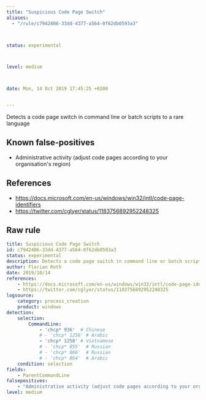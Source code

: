 ```yaml
---
title: "Suspicious Code Page Switch"
aliases:
  - "/rule/c7942406-33dd-4377-a564-0f62db0593a3"



status: experimental



level: medium



date: Mon, 14 Oct 2019 17:45:25 +0200


---
```


Detects a code page switch in command line or batch scripts to a rare language

<!--more-->


## Known false-positives

* Administrative activity (adjust code pages according to your organisation's region)



## References

* https://docs.microsoft.com/en-us/windows/win32/intl/code-page-identifiers
* https://twitter.com/cglyer/status/1183756892952248325


## Raw rule
```yaml
title: Suspicious Code Page Switch
id: c7942406-33dd-4377-a564-0f62db0593a3
status: experimental
description: Detects a code page switch in command line or batch scripts to a rare language
author: Florian Roth
date: 2019/10/14
references:
    - https://docs.microsoft.com/en-us/windows/win32/intl/code-page-identifiers
    - https://twitter.com/cglyer/status/1183756892952248325
logsource:
    category: process_creation
    product: windows
detection:
    selection:
        CommandLine: 
            - 'chcp* 936'  # Chinese
            # - 'chcp* 1256' # Arabic
            - 'chcp* 1258' # Vietnamese
            # - 'chcp* 855'  # Russian
            # - 'chcp* 866'  # Russian
            # - 'chcp* 864'  # Arabic
    condition: selection
fields:
    - ParentCommandLine
falsepositives:
    - "Administrative activity (adjust code pages according to your organisation's region)"
level: medium

```
